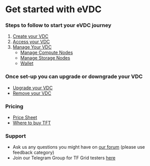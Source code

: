 # Get started with eVDC

### Steps to follow to start your eVDC journey

1. [Create your VDC](evdc_create)
2. [Access your VDC](evdc_access)
3. [Manage Your VDC](evdc_my_evdc)
    - [Manage Compute Nodes](evdc_compute) 
    - [Manage Storage Nodes](evdc_storage)
    - [Wallet](evdc_wallet) 

### Once set-up you can upgrade or downgrade your VDC

- [Upgrade your VDC](evdc_upgrade)
- [Remove your VDC](evdc_remove)

### Pricing

- [Price Sheet](evdc_pricing)
- [Where to buy TFT](buy_tft)

### Support

- Ask us any questions you might have on [our forum](https://forum.threefold.io) (please use feedback category)
- Join our Telegram Group for TF Grid testers [here](https://t.me/joinchat/BwOvOxxgK59GmRoZ2_sM0w)